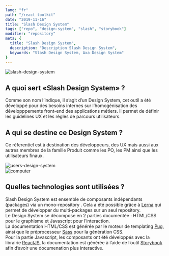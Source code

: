 ```yaml
---
lang: "fr"
path: "/react-toolkit"
date: "2019-11-16"
title: "Slash Design System"
tags: ["repo", "design-system", "slash", "storybook"]
modifier: "repository"
meta: {
  title: "Slash Design System",
  description: "Description Slash Design System",
  keywords: "Slash Design System, Axa Design System"
}
---
```


<section class="grid-2-small-1 af-post__section">
  <img class="af-post__img af-post__img--left" src="../../slash-design-system.jpg" alt="slash-design-system" />
  <article class="af-post__article af-post__article--left">
    <h2 class="af-post__subtitle af-post__subtitle--left">A quoi sert «Slash Design System» ?</h2>
    <p class="af-post__content">Comme son nom l’indique, il s’agit d’un Design System, cet outil a été développé pour des besoins internes sur l’homogénisation des développpements front-end des applications métiers. Il permet de définir les guidelines UX et les règles de parcours utilisateurs.</p>
  </article>
</section>
<section class="grid-2-small-1 af-post__section">
  <article class="af-post__article af-post__article--right">
    <h2 class="af-post__subtitle af-post__subtitle--right">A qui se destine ce Design System ?</h2>
    <p class="af-post__content">Ce réferentiel est à destination des développeurs, des UX mais aussi aux autres membres de la famille Produit comme les PO, les PM ainsi que les utilisateurs finaux.</p>
  </article>
  <img class="af-post__img af-post__img--right" src="../../users-design-system.jpg" alt="users-design-system" />
</section>
<section class="grid-2-small-1 af-post__section">
  <img class="af-post__img af-post__img--left" src="../../computer.jpg" alt="computer" />
  <article class="af-post__article af-post__article--left">
    <h2 class="af-post__subtitle af-post__subtitle--left">Quelles technologies sont utilisées ?</h2>
    <p class="af-post__content">Slash Design System est ensemble de composants indépendants (packages) via un mono-repository . 
Cela a été possible grâce à <a class="af-post__link af-post__link--external" href="https://lerna.js.org/">Lerna</a> qui permet de développer du multi-packages sur un seul repository.<br/>Le Design System se décompose en 2 parties documentée : HTML/CSS pour le graphisme et Javascript pour l’interaction.<br/>La documentation HTML/CSS est générée par le moteur de templating <a class="af-post__link af-post__link--external" href="https://pugjs.org/">Pug</a>, ainsi que le préprocesseur <a class="af-post__link af-post__link--external" href="https://sass-lang.com/">Sass</a> pour la génération CSS.<br />Pour la partie Javascript, les composants ont été développés avec la librairie <a class="af-post__link af-post__link--external" href="https://reactjs.org/">ReactJS</a>, la documentation est générée à l’aide de l’outil <a class="af-post__link af-post__link--external" href="https://storybook.js.org/">Storybook</a> afin d’avoir une documenation plus interactive.</p>
  </article>
</section>
